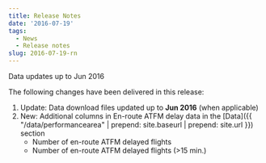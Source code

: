 ```yaml
---
title: Release Notes
date: '2016-07-19'
tags:
  - News
  - Release notes
slug: 2016-07-19-rn
---
```


Data updates up to Jun 2016

The following changes have been delivered in this release:

1. Update: Data download files updated up to **Jun 2016** (when applicable)
1. New: Additional columns in En-route ATFM delay data in the [Data]({{ "/data/performancearea" | prepend: site.baseurl | prepend: site.url }}) section
   * Number of en-route ATFM delayed flights
   * Number of en-route ATFM delayed flights (>15 min.)
